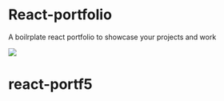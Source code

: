 # React-portfolio

A boilrplate react portfolio to showcase your projects and work

![](test.gif)
# react-portf5
